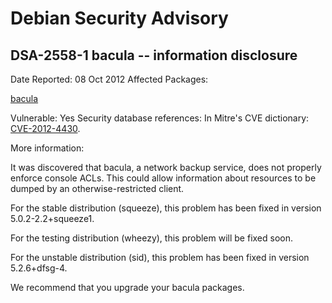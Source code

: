 
Debian Security Advisory
========================


DSA-2558-1 bacula -- information disclosure
-------------------------------------------



Date Reported:
08 Oct 2012
Affected Packages:

[bacula](https://packages.debian.org/src:bacula)

Vulnerable:
Yes
Security database references:
In Mitre's CVE dictionary: [CVE-2012-4430](https://security-tracker.debian.org/tracker/CVE-2012-4430).  

More information:

It was discovered that bacula, a network backup service, does not
properly enforce console ACLs. This could allow information about
resources to be dumped by an otherwise-restricted client.


For the stable distribution (squeeze), this problem has been fixed in
version 5.0.2-2.2+squeeze1.


For the testing distribution (wheezy), this problem will be fixed soon.


For the unstable distribution (sid), this problem has been fixed in
version 5.2.6+dfsg-4.


We recommend that you upgrade your bacula packages.





